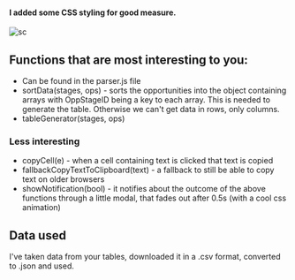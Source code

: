 #### I added some CSS styling for good measure.

![sc](https://i.imgur.com/uz2orjZ.png)

## Functions that are most interesting to you:

- Can be found in the parser.js file
- sortData(stages, ops) - sorts the opportunities into the object containing arrays with OppStageID being a key to each array. This is needed to generate the table. Otherwise we can't get data in rows, only columns.
- tableGenerator(stages, ops)

### Less interesting

- copyCell(e) - when a cell containing text is clicked that text is copied
- fallbackCopyTextToClipboard(text) - a fallback to still be able to copy text on older browsers
- showNotification(bool) - it notifies about the outcome of the above functions through a little modal, that fades out after 0.5s (with a cool css animation)

## Data used

I've taken data from your tables, downloaded it in a .csv format, converted to .json and used.
